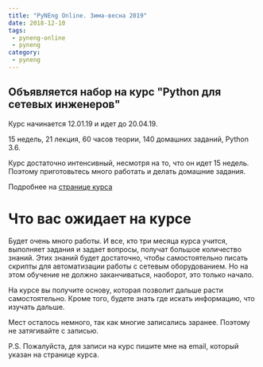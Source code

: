 ```yaml
---
title: "PyNEng Online. Зима-весна 2019"
date: 2018-12-10
tags:
 - pyneng-online
 - pyneng
category:
 - pyneng
---
```


## Объявляется набор на курс "Python для сетевых инженеров"

Курс начинается 12.01.19 и идет до 20.04.19.

15 недель, 21 лекция, 60 часов теории, 140 домашних заданий, Python 3.6.

Курс достаточно интенсивный, несмотря на то, что он идет 15 недель.
Поэтому приготовьтесь много работать и делать домашние задания.

Подробнее на [странице курса](https://natenka.github.io/pyneng-online/)

# Что вас ожидает на курсе

Будет очень много работы. И все, кто три месяца курса учится, выполняет задания и задает вопросы, получат большое количество знаний. Этих знаний будет достаточно, чтобы самостоятельно писать скрипты для автоматизации работы с сетевым оборудованием. Но на этом обучение не должно заканчиваться, наоборот, это только начало.

На курсе вы получите основу, которая позволит дальше расти самостоятельно. Кроме того, будете знать где искать информацию, что изучать дальше.

Мест осталось немного, так как многие записались заранее. Поэтому не затягивайте с записью.

P.S. Пожалуйста, для записи на курс пишите мне на email, который указан на странице курса.
